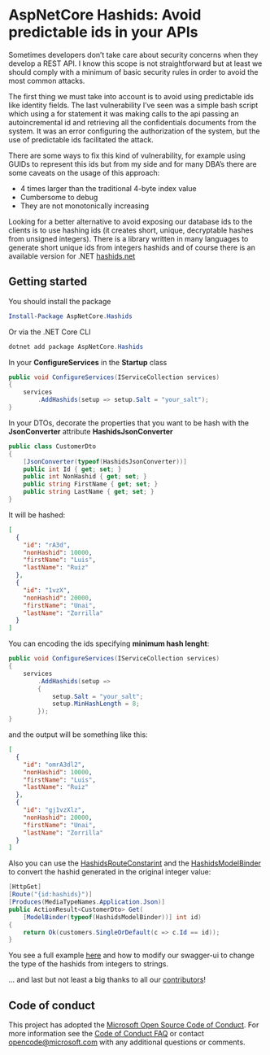 # AspNetCore Hashids: Avoid predictable ids in your APIs

Sometimes developers don’t take care about security concerns when they develop a REST API. I know this scope is not straightforward but at least we should comply with a minimum of basic security rules in order to avoid the most common attacks.

The first thing we must take into account is to avoid using predictable ids like identity fields. The last vulnerability I’ve seen was a simple bash script which using a for statement it was making calls to the api passing an autoincremental id and retrieving all the confidentials documents from the system. It was an error configuring the authorization of the system, but the use of predictable ids facilitated the attack.

There are some ways to fix this kind of vulnerability, for example using GUIDs to represent this ids but from my side and for many DBA’s there are some caveats on the usage of this approach:

- 4 times larger than the traditional 4-byte index value
- Cumbersome to debug
- They are not monotonically increasing

Looking for a better alternative to avoid exposing our database ids to the clients is to use hashing ids (it creates short, unique, decryptable hashes from unsigned integers). There is a library written in many languages to generate short unique ids from integers hashids and of course there is an available version for .NET [hashids.net](https://hashids.org/net/)

## Getting started

You should install the package

```PowerShell
Install-Package AspNetCore.Hashids
```

Or via the .NET Core CLI

```csharp
dotnet add package AspNetCore.Hashids
```

In your **ConfigureServices** in the **Startup** class

```csharp
public void ConfigureServices(IServiceCollection services)
{
    services
        .AddHashids(setup => setup.Salt = "your_salt");
}
```

In your DTOs, decorate the properties that you want to be hash with the **JsonConverter** attribute **HashidsJsonConverter**

```csharp
public class CustomerDto
{
    [JsonConverter(typeof(HashidsJsonConverter))]
    public int Id { get; set; }
    public int NonHashid { get; set; }
    public string FirstName { get; set; }
    public string LastName { get; set; }
}
```

It will be hashed:

```json
[
  {
    "id": "rA3d",
    "nonHashid": 10000,
    "firstName": "Luis",
    "lastName": "Ruiz"
  },
  {
    "id": "1vzX",
    "nonHashid": 20000,
    "firstName": "Unai",
    "lastName": "Zorrilla"
  }
]
```

You can encoding the ids specifying **minimum hash lenght**:

```csharp
public void ConfigureServices(IServiceCollection services)
{
    services
        .AddHashids(setup =>
        {
            setup.Salt = "your_salt";
            setup.MinHashLength = 8;
        });
}
```

and the output will be something like this:

```json
[
  {
    "id": "omrA3dl2",
    "nonHashid": 10000,
    "firstName": "Luis",
    "lastName": "Ruiz"
  },
  {
    "id": "gj1vzXlz",
    "nonHashid": 20000,
    "firstName": "Unai",
    "lastName": "Zorrilla"
  }
]
```

Also you can use the [HashidsRouteConstarint](https://github.com/Xabaril/AspNetCore.Hashids/blob/master/src/AspNetCore.Hashids/Mvc/HashidsRouteConstraint.cs) and the [HashidsModelBinder](https://github.com/Xabaril/AspNetCore.Hashids/blob/master/src/AspNetCore.Hashids/Mvc/HashidsModelBinder.cs) to convert the hashid generated in the original integer value:

```csharp
[HttpGet]
[Route("{id:hashids}")]
[Produces(MediaTypeNames.Application.Json)]
public ActionResult<CustomerDto> Get(
    [ModelBinder(typeof(HashidsModelBinder))] int id)
{
    return Ok(customers.SingleOrDefault(c => c.Id == id));
}
```

You see a full example [here](https://github.com/Xabaril/AspNetCore.Hashids/samples/WebApi) and how to modify our swagger-ui to change the type of the hashids from integers to strings.

... and last but not least a big thanks to all our [contributors](https://github.com/Xabaril/Balea/graphs/contributors)!

## Code of conduct

This project has adopted the [Microsoft Open Source Code of Conduct](https://opensource.microsoft.com/codeofconduct/). For more information see the [Code of Conduct FAQ](https://opensource.microsoft.com/codeofconduct/faq/) or contact [opencode@microsoft.com](mailto:opencode@microsoft.com) with any additional questions or comments.
